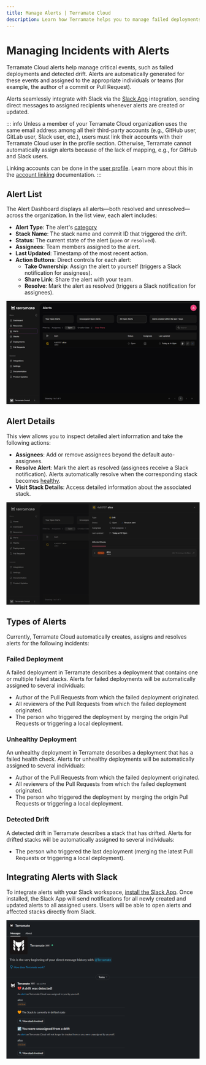 ```yaml
---
title: Manage Alerts | Terramate Cloud
description: Learn how Terramate helps you to manage failed deployments, drift and more with actionable alerts that seamlessly integrate with Slack.
---
```


# Managing Incidents with Alerts

Terramate Cloud alerts help manage critical events, such as failed deployments and detected drift. Alerts are automatically generated for these events and assigned to the appropriate individuals or teams (for example, the author of a commit or Pull Request).

Alerts seamlessly integrate with Slack via the [Slack App](../integrations/slack.md) integration, sending direct messages to assigned recipients whenever alerts are created or updated.

::: info
Unless a member of your Terramate Cloud organization uses the same email address among all their third-party accounts
(e.g., GitHub user, GitLab user, Slack user, etc.), users must link their accounts with their Terramate Cloud user in the
profile section. Otherwise, Terramate cannot automatically assign alerts because of the lack of mapping, e.g., for
GitHub and Slack users.

Linking accounts can be done in the [user profile](../profile/index.md).
Learn more about this in the [account linking](../profile/account-linking.md) documentation.
:::

## Alert List

The Alert Dashboard displays all alerts—both resolved and unresolved—across the organization. In the list view, each alert includes:

- **Alert Type**: The alert's [category](./index.md#types-of-alerts)
- **Stack Name**: The stack name and commit ID that triggered the drift.
- **Status**: The current state of the alert (`open` or `resolved`).
- **Assignees**: Team members assigned to the alert.
- **Last Updated**: Timestamp of the most recent action.
- **Action Buttons**: Direct controls for each alert:
  - **Take Ownership**: Assign the alert to yourself (triggers a Slack notification for assignees).
  - **Share Link**: Share the alert with your team.
  - **Resolve**: Mark the alert as resolved (triggers a Slack notification for assignees).

![Alerts in Terramate Cloud](../assets/alerts/alert-list.png)


## Alert Details

This view allows you to inspect detailed alert information and take the following actions:

- **Assignees**: Add or remove assignees beyond the default auto-assignees.
- **Resolve Alert**: Mark the alert as resolved (assignees receive a Slack notification). Alerts automatically resolve when the corresponding stack becomes [healthy](../stacks/status.md#healthy).
- **Visit Stack Details**: Access detailed information about the associated stack.

![Slack alert notification](../assets/alerts/alert-details.png)

## Types of Alerts

Currently, Terramate Cloud automatically creates, assigns and resolves alerts for the following incidents:

### Failed Deployment

A failed deployment in Terramate describes a deployment that contains one or multiple failed stacks.
Alerts for failed deployments will be automatically assigned to several individuals:

- Author of the Pull Requests from which the failed deployment originated.
- All reviewers of the Pull Requests from which the failed deployment originated.
- The person who triggered the deployment by merging the origin Pull Requests or triggering a local deployment.

### Unhealthy Deployment

An unhealthy deployment in Terramate describes a deployment that has a failed health check.
Alerts for unhealthy deployments will be automatically assigned to several individuals:

- Author of the Pull Requests from which the failed deployment originated.
- All reviewers of the Pull Requests from which the failed deployment originated.
- The person who triggered the deployment by merging the origin Pull Requests or triggering a local deployment.

### Detected Drift

A detected drift in Terramate describes a stack that has drifted.
Alerts for drifted stacks will be automatically assigned to several individuals:

- The person who triggered the last deployment (merging the latest Pull Requests or triggering a local deployment).

## Integrating Alerts with Slack

To integrate alerts with your Slack workspace, [install the Slack App](../integrations/slack.md). Once installed, the
Slack App will send notifications for all newly created and updated alerts to all assigned users. Users will be able to
open alerts and affected stacks directly from Slack.

![Slack alert notification](../assets/alerts/slack-notification.png)
